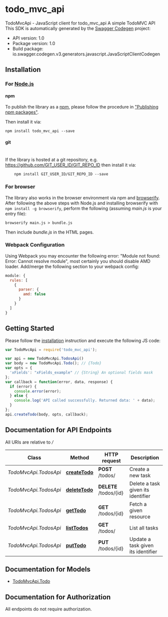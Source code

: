 # todo_mvc_api

TodoMvcApi - JavaScript client for todo_mvc_api
A simple TodoMVC API
This SDK is automatically generated by the [Swagger Codegen](https://github.com/swagger-api/swagger-codegen) project:

- API version: 1.0
- Package version: 1.0
- Build package: io.swagger.codegen.v3.generators.javascript.JavaScriptClientCodegen

## Installation

### For [Node.js](https://nodejs.org/)

#### npm

To publish the library as a [npm](https://www.npmjs.com/),
please follow the procedure in ["Publishing npm packages"](https://docs.npmjs.com/getting-started/publishing-npm-packages).

Then install it via:

```shell
npm install todo_mvc_api --save
```

#### git
#
If the library is hosted at a git repository, e.g.
https://github.com/GIT_USER_ID/GIT_REPO_ID
then install it via:

```shell
    npm install GIT_USER_ID/GIT_REPO_ID --save
```

### For browser

The library also works in the browser environment via npm and [browserify](http://browserify.org/). After following
the above steps with Node.js and installing browserify with `npm install -g browserify`,
perform the following (assuming *main.js* is your entry file):

```shell
browserify main.js > bundle.js
```

Then include *bundle.js* in the HTML pages.

### Webpack Configuration

Using Webpack you may encounter the following error: "Module not found: Error:
Cannot resolve module", most certainly you should disable AMD loader. Add/merge
the following section to your webpack config:

```javascript
module: {
  rules: [
    {
      parser: {
        amd: false
      }
    }
  ]
}
```

## Getting Started

Please follow the [installation](#installation) instruction and execute the following JS code:

```javascript
var TodoMvcApi = require('todo_mvc_api');

var api = new TodoMvcApi.TodosApi()
var body = new TodoMvcApi.Todo(); // {Todo} 
var opts = { 
  'xFields': "xFields_example" // {String} An optional fields mask
};
var callback = function(error, data, response) {
  if (error) {
    console.error(error);
  } else {
    console.log('API called successfully. Returned data: ' + data);
  }
};
api.createTodo(body, opts, callback);
```

## Documentation for API Endpoints

All URIs are relative to */*

Class | Method | HTTP request | Description
------------ | ------------- | ------------- | -------------
*TodoMvcApi.TodosApi* | [**createTodo**](docs/TodosApi.md#createTodo) | **POST** /todos/ | Create a new task
*TodoMvcApi.TodosApi* | [**deleteTodo**](docs/TodosApi.md#deleteTodo) | **DELETE** /todos/{id} | Delete a task given its identifier
*TodoMvcApi.TodosApi* | [**getTodo**](docs/TodosApi.md#getTodo) | **GET** /todos/{id} | Fetch a given resource
*TodoMvcApi.TodosApi* | [**listTodos**](docs/TodosApi.md#listTodos) | **GET** /todos/ | List all tasks
*TodoMvcApi.TodosApi* | [**putTodo**](docs/TodosApi.md#putTodo) | **PUT** /todos/{id} | Update a task given its identifier

## Documentation for Models

 - [TodoMvcApi.Todo](docs/Todo.md)

## Documentation for Authorization

 All endpoints do not require authorization.

